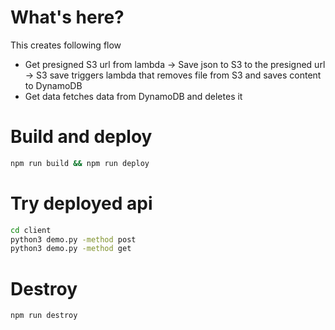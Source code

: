 # What's here?

This creates following flow

- Get presigned S3 url from lambda -> Save json to S3 to the presigned url -> S3 save triggers lambda that removes file from S3 and saves content to DynamoDB
- Get data fetches data from DynamoDB and deletes it

# Build and deploy

```bash
npm run build && npm run deploy
```


# Try deployed api

```bash
cd client
python3 demo.py -method post
python3 demo.py -method get
```

# Destroy

```bash
npm run destroy
```